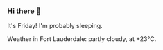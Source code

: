 ### Hi there :wave:

It's Friday! I'm probably sleeping.

Weather in Fort Lauderdale: partly cloudy, at +23°C.
